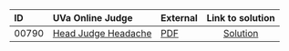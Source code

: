 | ID | UVa Online Judge | External | Link to solution |
|:---|:---|:---|:---:|
| 00790 | [Head Judge Headache](https://onlinejudge.org/index.php?option=com_onlinejudge&Itemid=8&category=625&page=show_problem&problem=731) | [PDF](https://onlinejudge.org/external/7/790.pdf) | [Solution](https%3A//github.com/versenyi98/programming-contests/tree/master/UVa%20Online%20Judge/00790%2520-%2520Head%2520Judge%2520Headache)|
